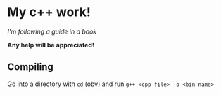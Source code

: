 # My c++ work!
*I'm following a guide in a book*

**Any help will be appreciated!**

## Compiling
Go into a directory with ```cd``` (obv) and run ```g++ <cpp file> -o <bin name>```
